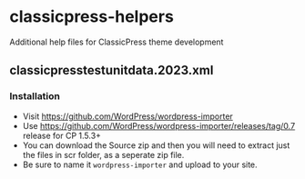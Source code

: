 # classicpress-helpers
Additional help files for ClassicPress theme development

## classicpresstestunitdata.2023.xml
### Installation
- Visit https://github.com/WordPress/wordpress-importer
- Use https://github.com/WordPress/wordpress-importer/releases/tag/0.7 release for CP 1.5.3+
- You can download the Source zip and then you will need to extract just the files in scr folder, as a seperate zip file.
- Be sure to name it `wordpress-importer` and upload to your site.
